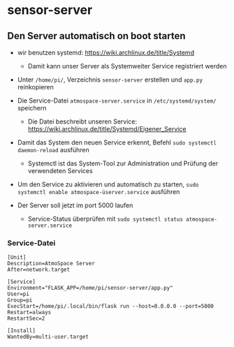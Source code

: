 sensor-server
===============================

## Den Server automatisch on boot starten

- wir benutzen systemd: https://wiki.archlinux.de/title/Systemd
  - Damit kann unser Server als Systemweiter Service registriert werden

- Unter `/home/pi/`, Verzeichnis `sensor-server` erstellen und `app.py` reinkopieren
- Die Service-Datei `atmospace-server.service` in `/etc/systemd/system/` speichern
  - Die Datei beschreibt unseren Service: https://wiki.archlinux.de/title/Systemd/Eigener_Service
- Damit das System den neuen Service erkennt, Befehl `sudo systemctl daemon-reload` ausführen
  - Systemctl ist das System-Tool zur Administration und Prüfung der verwendeten Services
- Um den Service zu aktivieren und automatisch zu starten, `sudo systemctl enable atmospace-üserver.service` ausführen
- Der Server soll jetzt im port 5000 laufen
  - Service-Status überprüfen mit `sudo systemctl status atmospace-server.service`

### Service-Datei

```
[Unit]
Description=AtmoSpace Server
After=network.target

[Service]
Environment="FLASK_APP=/home/pi/sensor-server/app.py"
User=pi
Group=pi
ExecStart=/home/pi/.local/bin/flask run --host=0.0.0.0 --port=5000
Restart=always
RestartSec=2

[Install]
WantedBy=multi-user.target
```
